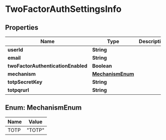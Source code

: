 # TwoFactorAuthSettingsInfo

## Properties
Name | Type | Description | Notes
------------ | ------------- | ------------- | -------------
**userId** | **String** |  |  [optional]
**email** | **String** |  |  [optional]
**twoFactorAuthenticationEnabled** | **Boolean** |  |  [optional]
**mechanism** | [**MechanismEnum**](#MechanismEnum) |  |  [optional]
**totpSecretKey** | **String** |  |  [optional]
**totpqrurl** | **String** |  |  [optional]

<a name="MechanismEnum"></a>
## Enum: MechanismEnum
Name | Value
---- | -----
TOTP | &quot;TOTP&quot;
